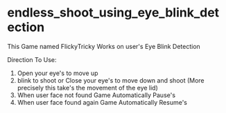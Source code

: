 # endless_shoot_using_eye_blink_detection
This Game named FlickyTricky Works on user's Eye Blink Detection

Direction To Use:
1. Open your eye's to move up
2. blink to shoot or Close your eye's to move down and shoot (More precisely this take's the movement of the eye lid)
3. When user face not found Game Automatically Pause's
4. When user face found again Game Automatically Resume's
